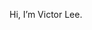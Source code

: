 Hi, I’m Victor Lee.

<!---
Victorapple/Victorapple is a ✨ special ✨ repository because its `README.md` (this file) appears on your GitHub profile.
You can click the Preview link to take a look at your changes.
--->
